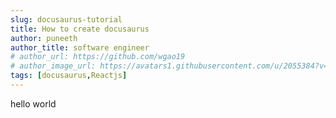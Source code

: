 ```yaml
---
slug: docusaurus-tutorial
title: How to create docusaurus 
author: puneeth
author_title: software engineer
# author_url: https://github.com/wgao19
# author_image_url: https://avatars1.githubusercontent.com/u/2055384?v=4
tags: [docusaurus,Reactjs]
---
```

hello world